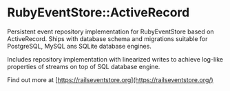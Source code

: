 # RubyEventStore::ActiveRecord

Persistent event repository implementation for RubyEventStore based on ActiveRecord. Ships with database schema and migrations suitable for PostgreSQL, MySQL ans SQLite database engines.

Includes repository implementation with linearized writes to achieve log-like properties of streams on top of SQL database engine.

Find out more at [https://railseventstore.org](https://railseventstore.org/)

